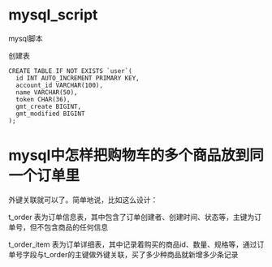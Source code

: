# mysql_script
mysql脚本  

创建表  
```
CREATE TABLE IF NOT EXISTS `user`(
  id INT AUTO_INCREMENT PRIMARY KEY,
  account_id VARCHAR(100),
  name VARCHAR(50),
  token CHAR(36),
  gmt_create BIGINT,
  gmt_modified BIGINT
);
```
# mysql中怎样把购物车的多个商品放到同一个订单里
外键关联就可以了。简单地说，比如这么设计：  

t_order 表为订单信息表，其中包含了订单创建者、创建时间、状态等，主键为订单号，但不包含商品的任何信息  

t_order_item 表为订单详细表，其中记录着购买的商品id、数量、规格等，通过订单号字段与t_order的主键做外键关联，买了多少种商品就新增多少条记录  

#
